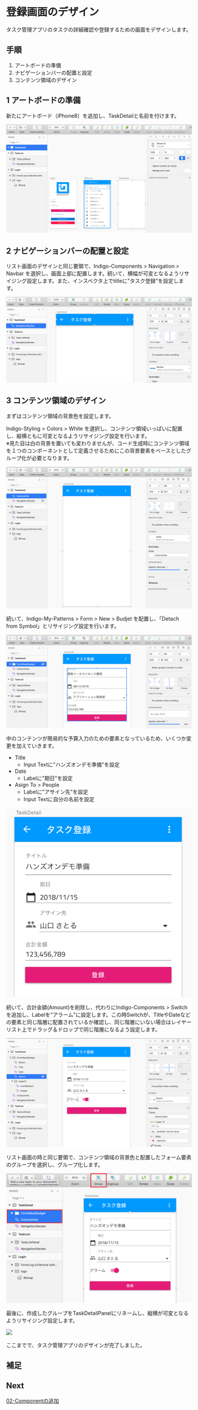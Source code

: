 # 登録画面のデザイン

タスク管理アプリのタスクの詳細確認や登録するための画面をデザインします。

## 手順

1. アートボードの準備
2. ナビゲーションバーの配置と設定
3. コンテンツ領域のデザイン

## 1 アートボードの準備
新たにアートボード（iPhone8）を追加し、TaskDetailと名前を付けます。

![](assets/05-01.png)

## 2 ナビゲーションバーの配置と設定

リスト画面のデザインと同じ要領で、Indigo-Components > Navigation > Navbar を選択し、画面上部に配置します。続いて、横幅が可変となるようリサイジング設定します。また、インスペクタ上でtitleに"タスク登録"を設定します。

![](assets/05-02.png)

## 3 コンテンツ領域のデザイン

まずはコンテンツ領域の背景色を設定します。

Indigo-Styling > Colors > White を選択し、コンテンツ領域いっぱいに配置し、縦横ともに可変となるようリサイジング設定を行います。<br>※見た目は白の背景を置いても変わりませんが、コード生成時にコンテンツ領域を１つのコンポーネントとして定義させるためにこの背景要素をベースとしたグループ化が必要となります。

![](assets/05-03.png)

続いて、Indigo-My-Patterns > Form > New > Budjet を配置し、「Detach from Symbol」とリサイジング設定を行います。

![](assets/05-04.png)

中のコンテンツが簡易的な予算入力のための要素となっているため、いくつか変更を加えていきます。

- Title
  - Input Textに"ハンズオンデモ準備"を設定
- Date
  - Labelに"期日"を設定
- Asign To > People
  - Labelに"アサイン先"を設定
  - Input Textに自分の名前を設定

![](assets/05-05.png)

続いて、合計金額(Amount)を削除し、代わりにIndigo-Components > Switch を追加し、Labelを"アラーム"に設定します。この時Switchが、TitleやDateなどの要素と同じ階層に配置されているか確認し、同じ階層にいない場合はレイヤーリスト上でドラッグ＆ドロップで同じ階層になるよう設定します。

![](assets/05-06.png)

リスト画面の時と同じ要領で、コンテンツ領域の背景色と配置したフォーム要素のグループを選択し、グループ化します。

![](assets/05-07.png)

最後に、作成したグループをTaskDetailPanelにリネームし、縦横が可変となるようリサイジング設定します。

![](assets/05-08.png)

ここまでで、タスク管理アプリのデザインが完了しました。

## 補足


## Next

[02-Componentの追加](02-Componentの追加.md)
